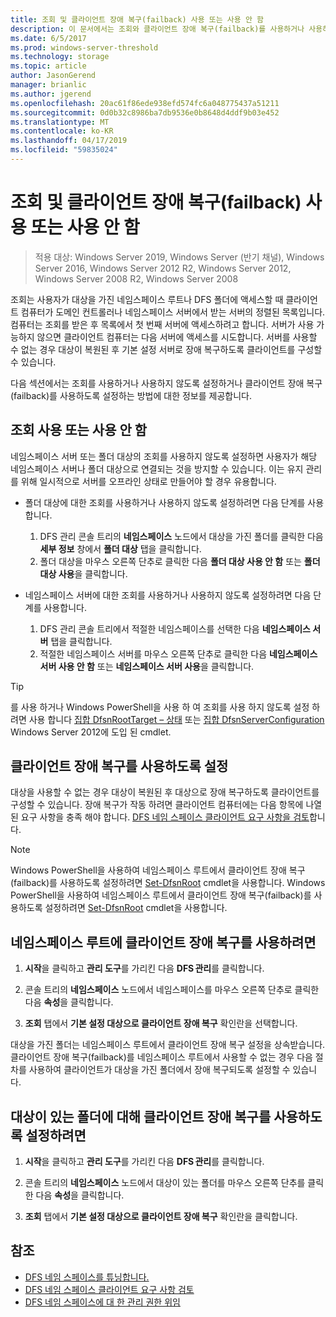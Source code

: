 ```yaml
---
title: 조회 및 클라이언트 장애 복구(failback) 사용 또는 사용 안 함
description: 이 문서에서는 조회와 클라이언트 장애 복구(failback)를 사용하거나 사용하지 않도록 설정하는 방법을 설명합니다.
ms.date: 6/5/2017
ms.prod: windows-server-threshold
ms.technology: storage
ms.topic: article
author: JasonGerend
manager: brianlic
ms.author: jgerend
ms.openlocfilehash: 20ac61f86ede938efd574fc6a048775437a51211
ms.sourcegitcommit: 0d0b32c8986ba7db9536e0b8648d4ddf9b03e452
ms.translationtype: MT
ms.contentlocale: ko-KR
ms.lasthandoff: 04/17/2019
ms.locfileid: "59835024"
---
```

# <a name="enable-or-disable-referrals-and-client-failback"></a>조회 및 클라이언트 장애 복구(failback) 사용 또는 사용 안 함

> 적용 대상: Windows Server 2019, Windows Server (반기 채널), Windows Server 2016, Windows Server 2012 R2, Windows Server 2012, Windows Server 2008 R2, Windows Server 2008

조회는 사용자가 대상을 가진 네임스페이스 루트나 DFS 폴더에 액세스할 때 클라이언트 컴퓨터가 도메인 컨트롤러나 네임스페이스 서버에서 받는 서버의 정렬된 목록입니다. 컴퓨터는 조회를 받은 후 목록에서 첫 번째 서버에 액세스하려고 합니다. 서버가 사용 가능하지 않으면 클라이언트 컴퓨터는 다음 서버에 액세스를 시도합니다. 서버를 사용할 수 없는 경우 대상이 복원된 후 기본 설정 서버로 장애 복구하도록 클라이언트를 구성할 수 있습니다.

다음 섹션에서는 조회를 사용하거나 사용하지 않도록 설정하거나 클라이언트 장애 복구(failback)를 사용하도록 설정하는 방법에 대한 정보를 제공합니다.

## <a name="enable-or-disable-referrals"></a>조회 사용 또는 사용 안 함

네임스페이스 서버 또는 폴더 대상의 조회를 사용하지 않도록 설정하면 사용자가 해당 네임스페이스 서버나 폴더 대상으로 연결되는 것을 방지할 수 있습니다. 이는 유지 관리를 위해 일시적으로 서버를 오프라인 상태로 만들어야 할 경우 유용합니다.

-   폴더 대상에 대한 조회를 사용하거나 사용하지 않도록 설정하려면 다음 단계를 사용합니다.

    1.  DFS 관리 콘솔 트리의 **네임스페이스** 노드에서 대상을 가진 폴더를 클릭한 다음 **세부 정보** 창에서 **폴더 대상** 탭을 클릭합니다.
    2.  폴더 대상을 마우스 오른쪽 단추로 클릭한 다음 **폴더 대상 사용 안 함** 또는 **폴더 대상 사용**을 클릭합니다.

-   네임스페이스 서버에 대한 조회를 사용하거나 사용하지 않도록 설정하려면 다음 단계를 사용합니다.

    1.  DFS 관리 콘솔 트리에서 적절한 네임스페이스를 선택한 다음 **네임스페이스 서버** 탭을 클릭합니다.
    2.  적절한 네임스페이스 서버를 마우스 오른쪽 단추로 클릭한 다음 **네임스페이스 서버 사용 안 함** 또는 **네임스페이스 서버 사용**을 클릭합니다.


> [!TIP]
> 를 사용 하거나 Windows PowerShell을 사용 하 여 조회를 사용 하지 않도록 설정 하려면 사용 합니다 [집합 DfsnRootTarget – 상태](https://technet.microsoft.com/library/jj884266.aspx) 또는 [집합 DfsnServerConfiguration](https://technet.microsoft.com/library/jj884277.aspx) Windows Server 2012에 도입 된 cmdlet.

## <a name="enable-client-failback"></a>클라이언트 장애 복구를 사용하도록 설정

대상을 사용할 수 없는 경우 대상이 복원된 후 대상으로 장애 복구하도록 클라이언트를 구성할 수 있습니다. 장애 복구가 작동 하려면 클라이언트 컴퓨터에는 다음 항목에 나열 된 요구 사항을 충족 해야 합니다. [DFS 네임 스페이스 클라이언트 요구 사항을 검토](https://technet.microsoft.com/library/cc771913(v=ws.11).aspx)합니다.


> [!NOTE]
> Windows PowerShell을 사용하여 네임스페이스 루트에서 클라이언트 장애 복구(failback)를 사용하도록 설정하려면 [Set-DfsnRoot](https://technet.microsoft.com/library/jj884281.aspx) cmdlet을 사용합니다. Windows PowerShell을 사용하여 네임스페이스 루트에서 클라이언트 장애 복구(failback)를 사용하도록 설정하려면 [Set-DfsnRoot](https://technet.microsoft.com/library/jj884283.aspx) cmdlet을 사용합니다.


## <a name="to-enable-client-failback-for-a-namespace-root"></a>네임스페이스 루트에 클라이언트 장애 복구를 사용하려면

1.  **시작**을 클릭하고 **관리 도구**를 가리킨 다음 **DFS 관리**를 클릭합니다.

2.  콘솔 트리의 **네임스페이스** 노드에서 네임스페이스를 마우스 오른쪽 단추로 클릭한 다음 **속성**을 클릭합니다.

3.  **조회** 탭에서 **기본 설정 대상으로 클라이언트 장애 복구** 확인란을 선택합니다.

대상을 가진 폴더는 네임스페이스 루트에서 클라이언트 장애 복구 설정을 상속받습니다. 클라이언트 장애 복구(failback)를 네임스페이스 루트에서 사용할 수 없는 경우 다음 절차를 사용하여 클라이언트가 대상을 가진 폴더에서 장애 복구되도록 설정할 수 있습니다.

## <a name="to-enable-client-failback-for-a-folder-with-targets"></a>대상이 있는 폴더에 대해 클라이언트 장애 복구를 사용하도록 설정하려면

1.  **시작**을 클릭하고 **관리 도구**를 가리킨 다음 **DFS 관리**를 클릭합니다.

2.  콘솔 트리의 **네임스페이스** 노드에서 대상이 있는 폴더를 마우스 오른쪽 단추를 클릭한 다음 **속성**을 클릭합니다.

3.  **조회** 탭에서 **기본 설정 대상으로 클라이언트 장애 복구** 확인란을 클릭합니다.

## <a name="see-also"></a>참조 

-   [DFS 네임 스페이스를 튜닝합니다.](tuning-dfs-namespaces.md)
-   [DFS 네임 스페이스 클라이언트 요구 사항 검토](https://technet.microsoft.com/library/cc771913(v=ws.11).aspx)
-   [DFS 네임 스페이스에 대 한 관리 권한 위임](delegate-management-permissions-for-dfs-namespaces.md)